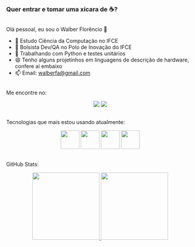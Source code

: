### Quer entrar e tomar uma xícara de :coffee:?
##

Olá pessoal, eu sou o Walber Florêncio 👋

- 🌱 Estudo Ciência da Computação no IFCE
- 🚀 Bolsista Dev/QA no Polo de Inovação do IFCE
- 🔭 Trabalhando com Python e testes unitários
- 😄 Tenho alguns projetinhos em linguagens de descrição de hardware, confere aí embaixo
- 📫 Email: walberfa@gmail.com

##

Me encontre no:
<div align="center">
  
  <a href="https://www.instagram.com/walber.florencio/"><img src="https://img.shields.io/badge/Instagram-E4405F?style=for-the-badge&logo=instagram&logoColor=white"></a>
  <a href="https://www.linkedin.com/in/walber-florencio/"><img src="https://img.shields.io/badge/LinkedIn-0077B5?style=for-the-badge&logo=linkedin&logoColor=white"/></a>

</div>

##

Tecnologias que mais estou usando atualmente:

<div align="center">
    <img height="50em" src="https://cdn.jsdelivr.net/gh/devicons/devicon/icons/python/python-original.svg" />       <img height="50em" src="https://cdn.jsdelivr.net/gh/devicons/devicon/icons/pycharm/pycharm-original.svg" />   <img height="50em" src="https://cdn.jsdelivr.net/gh/devicons/devicon/icons/slack/slack-original.svg" />  <img height="50em" src="https://cdn.jsdelivr.net/gh/devicons/devicon/icons/git/git-original.svg" /> 
</div>          
          
          
                    

##

GitHub Stats:

<div align="center">
  <a href="https://github.com/walberfa">
  <img height="180em" src="https://github-readme-stats.vercel.app/api?username=walberfa&show_icons=true&theme=dracula&include_all_commits=true&count_private=true"/>
  <img height="180em" src="https://github-readme-stats.vercel.app/api/top-langs/?username=walberfa&layout=compact&langs_count=8&theme=dracula"/>
</div>
  


<!--
**walberfa/walberfa** is a ✨ _special_ ✨ repository because its `README.md` (this file) appears on your GitHub profile.

Here are some ideas to get you started:

- 🔭 I’m currently working on ...
- 🌱 I’m currently learning ...
- 👯 I’m looking to collaborate on ...
- 🤔 I’m looking for help with ...
- 💬 Ask me about ...
- 📫 How to reach me: ...
- 😄 Pronouns: ...
- ⚡ Fun fact: ...
-->
